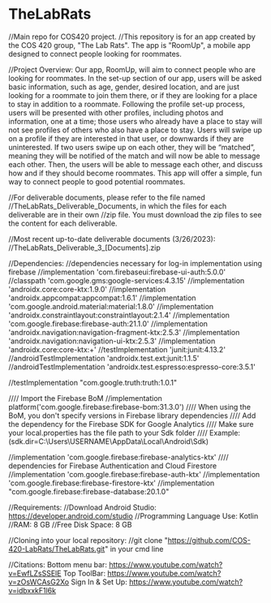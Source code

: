 # TheLabRats
//Main repo for COS420 project.
//This repository is for an app created by the COS 420 group, "The Lab Rats". The app is "RoomUp", a mobile app designed to connect people looking for roommates. 

//Project Overview: Our app, RoomUp, will aim to connect people who are looking for roommates. In the set-up section of our app, users will be asked basic information, such as age, gender, desired location, and are just looking for a roommate to join them there, or if they are looking for a place to stay in addition to a roommate. Following the profile set-up process, users will be presented with other profiles, including photos and information, one at a time; those users who already have a place to stay will not see profiles of others who also have a place to stay. Users will swipe up on a profile if they are interested in that user, or downwards if they are uninterested. If two users swipe up on each other, they will be “matched”, meaning they will be notified of the match and will now be able to message each other. Then, the users will be able to message each other, and discuss how and if they should become roommates. This app will offer a simple, fun way to connect people to good potential roommates.

//For deliverable documents, please refer to the file named //TheLabRats_Deliverable_Documents, in which the files for each deliverable are in their own //zip file. You must download the zip files to see the content for each deliverable.

//Most recent up-to-date deliverable documents (3/26/2023): //TheLabRats_Deliverable_3_[Documents].zip

//Dependencies: 
//dependencies necessary for log-in implementation using firebase
//implementation 'com.firebaseui:firebase-ui-auth:5.0.0'
//classpath 'com.google.gms:google-services:4.3.15'
//implementation 'androidx.core:core-ktx:1.9.0'
//implementation 'androidx.appcompat:appcompat:1.6.1'
//implementation 'com.google.android.material:material:1.8.0'
//implementation 'androidx.constraintlayout:constraintlayout:2.1.4'
//implementation 'com.google.firebase:firebase-auth:21.1.0'
//implementation 'androidx.navigation:navigation-fragment-ktx:2.5.3'
//implementation 'androidx.navigation:navigation-ui-ktx:2.5.3'
//implementation 'androidx.core:core-ktx:+'
//testImplementation 'junit:junit:4.13.2'
//androidTestImplementation 'androidx.test.ext:junit:1.1.5'
//androidTestImplementation 'androidx.test.espresso:espresso-core:3.5.1'

//testImplementation "com.google.truth:truth:1.0.1"

//// Import the Firebase BoM
//implementation platform('com.google.firebase:firebase-bom:31.3.0')
//// When using the BoM, you don't specify versions in Firebase library dependencies
//// Add the dependency for the Firebase SDK for Google Analytics
//// Make sure your local.properties has the file path to your Sdk folder 
////     Example: (sdk.dir=C\:\\Users\\USERNAME\\AppData\\Local\\Android\\Sdk)

//implementation 'com.google.firebase:firebase-analytics-ktx'
//// dependencies for Firebase Authentication and Cloud Firestore
//implementation 'com.google.firebase:firebase-auth-ktx'
//implementation 'com.google.firebase:firebase-firestore-ktx'
//implementation "com.google.firebase:firebase-database:20.1.0"


//Requirements:
//Download Android Studio: https://developer.android.com/studio
//Programming Language Use: Kotlin
//RAM: 8 GB
//Free Disk Space: 8 GB 

//Cloning into your local repository:
//git clone "https://github.com/COS-420-LabRats/TheLabRats.git" in your cmd line

//Citations: 
Bottom menu bar: https://www.youtube.com/watch?v=EwfLZsSSElE
Top ToolBar: https://www.youtube.com/watch?v=zOsWCAsG2Xo 
Sign In & Set Up: https://www.youtube.com/watch?v=idbxxkF1l6k


 
